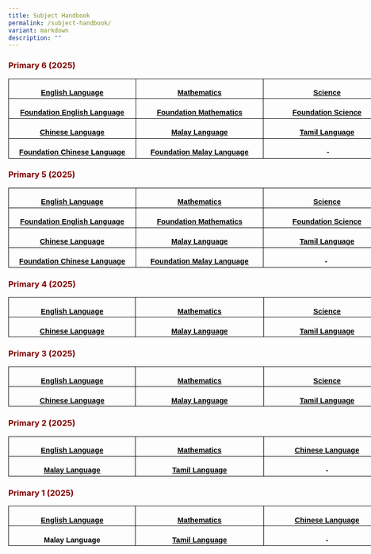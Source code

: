 ```yaml
---
title: Subject Handbook
permalink: /subject-handbook/
variant: markdown
description: ""
---
```

<h3 style="text-align: justify;"><strong><span style="color: #800000;">Primary 6 (2025)</span></strong></h3>
<table cellpadding="0" cellspacing="0" width="772" border="0" style="width: 579.0pt; border-collapse: collapse; mso-yfti-tbllook: 1184; mso-padding-alt: 0in 5.4pt 0in 5.4pt;" class="MsoNormalTable">
<tbody>
<tr style="mso-yfti-irow: 0; mso-yfti-firstrow: yes; height: 30.0pt;">
<td width="257" style="width: 193.0pt; border: solid windowtext 1.0pt; padding: 0in 5.4pt 0in 5.4pt; height: 30.0pt;">
<p align="center" style="margin-bottom: 0in; text-align: center; line-height: normal;" class="MsoNormal"><span style="color: #000000; font-size: 11pt;"><a rel="noopener" target="_blank" href="/files/P6_English_Handbook_2025.pdf" style="color: #000000;"><strong><span style="font-family: Arial, sans-serif;">English Language</span></strong></a></span></p>
</td>
<td width="257" style="width: 193.0pt; border: solid windowtext 1.0pt; border-left: none; padding: 0in 5.4pt 0in 5.4pt; height: 30.0pt;">
<p align="center" style="margin-bottom: 0in; text-align: center; line-height: normal;" class="MsoNormal"><span style="color: #000000; font-size: 11pt;"><a rel="noopener" target="_blank" href="/files/P6_Standard_Math_Handbook_2025.pdf" style="color: #000000;"><strong><span style="font-family: Arial, sans-serif;">Mathematics</span></strong></a></span></p>
</td>
<td width="257" style="width: 193.0pt; border: solid windowtext 1.0pt; border-left: none; padding: 0in 5.4pt 0in 5.4pt; height: 30.0pt;">
<p align="center" style="margin-bottom: 0in; text-align: center; line-height: normal;" class="MsoNormal"><span style="color: #000000; font-size: 11pt;"><a rel="noopener" target="_blank" href="/files/P6_Science_Handbook_2025.pdf" style="color: #000000;"><strong><span style="font-family: Arial, sans-serif;">Science</span></strong></a></span></p>
</td>
</tr>
<tr style="mso-yfti-irow: 1; height: 30.0pt;">
<td width="257" style="width: 193.0pt; border: solid windowtext 1.0pt; border-top: none; padding: 0in 5.4pt 0in 5.4pt; height: 30.0pt;">
<p align="center" style="margin-bottom: 0in; text-align: center; line-height: normal;" class="MsoNormal"><span style="color: #000000; font-size: 11pt;"><a rel="noopener" target="_blank" href="/files/P6_Foundation_English_Handbook_2025.pdf" style="color: #000000;"><strong><span style="font-family: Arial, sans-serif;">Foundation English Language</span></strong></a></span></p>
</td>
<td width="257" style="width: 193.0pt; border-top: none; border-left: none; border-bottom: solid windowtext 1.0pt; border-right: solid windowtext 1.0pt; padding: 0in 5.4pt 0in 5.4pt; height: 30.0pt;">
<p align="center" style="margin-bottom: 0in; text-align: center; line-height: normal;" class="MsoNormal"><span style="font-size: 11pt; color: #000000;"><a rel="noopener" target="_blank" href="/files/P6_Foundation_Math_Handbook.pdf" style="color: #000000;"><strong><span style="font-family: Arial, sans-serif;">Foundation Mathematics</span></strong></a></span></p>
</td>
<td width="257" style="width: 193.0pt; border-top: none; border-left: none; border-bottom: solid windowtext 1.0pt; border-right: solid windowtext 1.0pt; padding: 0in 5.4pt 0in 5.4pt; height: 30.0pt;">
<p align="center" style="margin-bottom: 0in; text-align: center; line-height: normal;" class="MsoNormal"><span style="font-size: 11pt; color: #000000;"><a rel="noopener" target="_blank" href="/files/P6_Foundation_Science_Handbook_2025.pdf" style="color: #000000;"><strong><span style="font-family: Arial, sans-serif;">Foundation Science</span></strong></a></span></p>
</td>
</tr>
<tr style="mso-yfti-irow: 2; height: 30.0pt;">
<td width="257" style="width: 193.0pt; border: solid windowtext 1.0pt; border-top: none; padding: 0in 5.4pt 0in 5.4pt; height: 30.0pt;">
<p align="center" style="margin-bottom: 0in; text-align: center; line-height: normal;" class="MsoNormal"><span style="font-size: 11pt; color: #000000;"><a rel="noopener" target="_blank" href="/files/P6_Chinese_Handbook_2025.pdf" style="color: #000000;"><strong><span style="font-family: Arial, sans-serif;">Chinese Language</span></strong></a></span></p>
</td>
<td width="257" style="width: 193.0pt; border-top: none; border-left: none; border-bottom: solid windowtext 1.0pt; border-right: solid windowtext 1.0pt; padding: 0in 5.4pt 0in 5.4pt; height: 30.0pt;">
<p align="center" style="margin-bottom: 0in; text-align: center; line-height: normal;" class="MsoNormal"><span style="font-size: 11pt; color: #000000;"><a rel="noopener" target="_blank" href="/files/P6_Malay_Handbook_2025.pdf" style="color: #000000;"><strong><span style="font-family: Arial, sans-serif;">Malay Language</span></strong></a></span></p>
</td>
<td width="257" style="width: 193.0pt; border-top: none; border-left: none; border-bottom: solid windowtext 1.0pt; border-right: solid windowtext 1.0pt; padding: 0in 5.4pt 0in 5.4pt; height: 30.0pt;">
<p align="center" style="margin-bottom: 0in; text-align: center; line-height: normal;" class="MsoNormal"><span style="font-size: 11pt; color: #000000;"><a rel="noopener" target="_blank" href="/files/P6_Tamil_Handbook_2025.pdf" style="color: #000000;"><strong><span style="font-family: Arial, sans-serif;">Tamil Language</span></strong></a></span></p>
</td>
</tr>
<tr style="mso-yfti-irow: 3; mso-yfti-lastrow: yes; height: 30.0pt;">
<td width="257" style="width: 193.0pt; border: solid windowtext 1.0pt; border-top: none; padding: 0in 5.4pt 0in 5.4pt; height: 30.0pt;">
<p align="center" style="margin-bottom: 0in; text-align: center; line-height: normal;" class="MsoNormal"><span style="font-size: 11pt; color: #000000;"><a rel="noopener" target="_blank" href="/files/P6_Foundation_Chinese_Handbook_2025.pdf" style="color: #000000;"><strong><span style="font-family: Arial, sans-serif;">Foundation Chinese Language</span></strong></a></span></p>
</td>
<td width="257" style="width: 193.0pt; border-top: none; border-left: none; border-bottom: solid windowtext 1.0pt; border-right: solid windowtext 1.0pt; padding: 0in 5.4pt 0in 5.4pt; height: 30.0pt;">
<p align="center" style="margin-bottom: 0in; text-align: center; line-height: normal;" class="MsoNormal"><span style="font-size: 11pt; color: #000000;"><a rel="noopener" target="_blank" href="/files/P6_Foundation_Malay_Handbook_2025.pdf" style="color: #000000;"><strong><span style="font-family: Arial, sans-serif;">Foundation Malay Language</span></strong></a></span></p>
</td>
<td width="257" style="width: 193.0pt; border-top: none; border-left: none; border-bottom: solid windowtext 1.0pt; border-right: solid windowtext 1.0pt; padding: 0in 5.4pt 0in 5.4pt; height: 30.0pt;">
<p align="center" style="margin-bottom: 0in; text-align: center; line-height: normal;" class="MsoNormal"><span style="color: #000000; font-size: 11pt;"><strong><span style="font-family: Arial, sans-serif;">&nbsp;-</span></strong></span></p>
</td>
</tr>
</tbody>
</table>
<h3 style="text-align: justify;"><strong><span style="color: #800000;">Primary 5 (2025)</span></strong></h3>
<table cellpadding="0" cellspacing="0" width="772" border="0" style="width: 579.0pt; border-collapse: collapse; mso-yfti-tbllook: 1184; mso-padding-alt: 0in 5.4pt 0in 5.4pt;" class="MsoNormalTable">
<tbody>
<tr style="mso-yfti-irow: 0; mso-yfti-firstrow: yes; height: 30.0pt;">
<td width="257" style="width: 193.0pt; border: solid windowtext 1.0pt; padding: 0in 5.4pt 0in 5.4pt; height: 30.0pt;">
<p align="center" style="margin-bottom: 0in; text-align: center; line-height: normal;" class="MsoNormal"><span style="font-size: 11pt; color: #000000;"><a rel="noopener" target="_blank" href="/files/P5_English_Handbook_2025.pdf" style="color: #000000;"><strong><span style="font-family: Arial, sans-serif;">English Language</span></strong></a></span></p>
</td>
<td width="257" style="width: 193.0pt; border: solid windowtext 1.0pt; border-left: none; padding: 0in 5.4pt 0in 5.4pt; height: 30.0pt;">
<p align="center" style="margin-bottom: 0in; text-align: center; line-height: normal;" class="MsoNormal"><span style="color: #000000; font-size: 11pt;"><a rel="noopener" target="_blank" href="/files/P5_Standard_Math_Handbook_2025.pdf" style="color: #000000;"><strong><span style="font-family: Arial, sans-serif;">Mathematics</span></strong></a></span></p>
</td>
<td width="257" style="width: 193.0pt; border: solid windowtext 1.0pt; border-left: none; padding: 0in 5.4pt 0in 5.4pt; height: 30.0pt;">
<p align="center" style="margin-bottom: 0in; text-align: center; line-height: normal;" class="MsoNormal"><span style="color: #000000; font-size: 11pt;"><a rel="noopener" target="_blank" href="/files/P5_Science_Handbook_2025.pdf" style="color: #000000;"><strong><span style="font-family: Arial, sans-serif;">Science</span></strong></a></span></p>
</td>
</tr>
<tr style="mso-yfti-irow: 1; height: 30.0pt;">
<td width="257" style="width: 193.0pt; border: solid windowtext 1.0pt; border-top: none; padding: 0in 5.4pt 0in 5.4pt; height: 30.0pt;">
<p align="center" style="margin-bottom: 0in; text-align: center; line-height: normal;" class="MsoNormal"><span style="font-size: 11pt; color: #000000;"><a rel="noopener" target="_blank" href="/files/P5_Foundation_English_Handbook_2025.pdf" style="color: #000000;"><strong><span style="font-family: Arial, sans-serif;">Foundation English Language</span></strong></a></span></p>
</td>
<td width="257" style="width: 193.0pt; border-top: none; border-left: none; border-bottom: solid windowtext 1.0pt; border-right: solid windowtext 1.0pt; padding: 0in 5.4pt 0in 5.4pt; height: 30.0pt;">
<p align="center" style="margin-bottom: 0in; text-align: center; line-height: normal;" class="MsoNormal"><span style="color: #000000; font-size: 11pt;"><a rel="noopener" target="_blank" href="/files/P5_Foundation_Math_Handbook_2025.pdf" style="color: #000000;"><strong><span style="font-family: Arial, sans-serif;">Foundation Mathematics</span></strong></a></span></p>
</td>
<td width="257" style="width: 193.0pt; border-top: none; border-left: none; border-bottom: solid windowtext 1.0pt; border-right: solid windowtext 1.0pt; padding: 0in 5.4pt 0in 5.4pt; height: 30.0pt;">
<p align="center" style="margin-bottom: 0in; text-align: center; line-height: normal;" class="MsoNormal"><span style="color: #000000; font-size: 11pt;"><a rel="noopener" target="_blank" href="/files/P5_Foundation_Science_Handbook_2025.pdf" style="color: #000000;"><strong><span style="font-family: Arial, sans-serif;">Foundation Science</span></strong></a></span></p>
</td>
</tr>
<tr style="mso-yfti-irow: 2; height: 30.0pt;">
<td width="257" style="width: 193.0pt; border: solid windowtext 1.0pt; border-top: none; padding: 0in 5.4pt 0in 5.4pt; height: 30.0pt;">
<p align="center" style="margin-bottom: 0in; text-align: center; line-height: normal;" class="MsoNormal"><span style="font-size: 11pt; color: #000000;"><a rel="noopener" target="_blank" href="/files/P5_Chinese_Language_Handbook_2025.pdf" style="color: #000000;"><strong><span style="font-family: Arial, sans-serif;">Chinese Language</span></strong></a></span></p>
</td>
<td width="257" style="width: 193.0pt; border-top: none; border-left: none; border-bottom: solid windowtext 1.0pt; border-right: solid windowtext 1.0pt; padding: 0in 5.4pt 0in 5.4pt; height: 30.0pt;">
<p align="center" style="margin-bottom: 0in; text-align: center; line-height: normal;" class="MsoNormal"><span style="font-size: 11pt; color: #000000;"><a rel="noopener" target="_blank" href="/files/P5_Malay_Handbook_2025.pdf" style="color: #000000;"><strong><span style="font-family: Arial, sans-serif;">Malay Language</span></strong></a></span></p>
</td>
<td width="257" style="width: 193.0pt; border-top: none; border-left: none; border-bottom: solid windowtext 1.0pt; border-right: solid windowtext 1.0pt; padding: 0in 5.4pt 0in 5.4pt; height: 30.0pt;">
<p align="center" style="margin-bottom: 0in; text-align: center; line-height: normal;" class="MsoNormal"><span style="font-size: 11pt; color: #000000;"><a rel="noopener" target="_blank" href="/files/P5_Tamil_Language_Handbook_2025.pdf" style="color: #000000;"><strong><span style="font-family: Arial, sans-serif;">Tamil Language</span></strong></a></span></p>
</td>
</tr>
<tr style="mso-yfti-irow: 3; mso-yfti-lastrow: yes; height: 30.0pt;">
<td width="257" style="width: 193.0pt; border: solid windowtext 1.0pt; border-top: none; padding: 0in 5.4pt 0in 5.4pt; height: 30.0pt;">
<p align="center" style="margin-bottom: 0in; text-align: center; line-height: normal;" class="MsoNormal"><span style="font-size: 11pt; color: #000000;"><a rel="noopener" target="_blank" href="/files/P5_Foundation_Chinese_Language_Handbook_2025.pdf" style="color: #000000;"><strong><span style="font-family: Arial, sans-serif;">Foundation Chinese Language</span></strong></a></span></p>
</td>
<td width="257" style="width: 193.0pt; border-top: none; border-left: none; border-bottom: solid windowtext 1.0pt; border-right: solid windowtext 1.0pt; padding: 0in 5.4pt 0in 5.4pt; height: 30.0pt;">
<p align="center" style="margin-bottom: 0in; text-align: center; line-height: normal;" class="MsoNormal"><span style="font-size: 11pt; color: #000000;"><a rel="noopener" target="_blank" href="/files/P5_Foundation_Malay_Handbook_2025.pdf" style="color: #000000;"><strong><span style="font-family: Arial, sans-serif;">Foundation Malay Language</span></strong></a></span></p>
</td>
<td width="257" style="width: 193.0pt; border-top: none; border-left: none; border-bottom: solid windowtext 1.0pt; border-right: solid windowtext 1.0pt; padding: 0in 5.4pt 0in 5.4pt; height: 30.0pt;">
<p align="center" style="margin-bottom: 0in; text-align: center; line-height: normal;" class="MsoNormal"><span style="color: #000000; font-size: 11pt;"><strong><span style="font-family: Arial, sans-serif;">-&nbsp;</span></strong></span></p>
</td>
</tr>
</tbody>
</table>
<h3 style="text-align: justify;"><strong><span style="color: #800000;">Primary 4 (2025)</span></strong></h3>
<table cellpadding="0" cellspacing="0" width="772" border="0" style="width: 579.0pt; border-collapse: collapse; mso-yfti-tbllook: 1184; mso-padding-alt: 0in 5.4pt 0in 5.4pt;" class="MsoNormalTable">
<tbody>
<tr style="mso-yfti-irow: 0; mso-yfti-firstrow: yes; height: 30.0pt;">
<td width="257" style="width: 193.0pt; border: solid windowtext 1.0pt; padding: 0in 5.4pt 0in 5.4pt; height: 30.0pt;">
<p align="center" style="margin-bottom: 0in; text-align: center; line-height: normal;" class="MsoNormal"><span style="font-size: 11pt; color: #000000;"><a rel="noopener" target="_blank" href="/files/P4_English_Handbook_2025.pdf" style="color: #000000;"><strong><span style="font-family: Arial, sans-serif;">English Language</span></strong></a></span></p>
</td>
<td width="257" style="width: 193.0pt; border: solid windowtext 1.0pt; border-left: none; padding: 0in 5.4pt 0in 5.4pt; height: 30.0pt;">
<p align="center" style="margin-bottom: 0in; text-align: center; line-height: normal;" class="MsoNormal"><span style="font-size: 11pt; color: #000000;"><a rel="noopener" target="_blank" href="/files/P4_Math_Handbook_2025.pdf" style="color: #000000;"><strong><span style="font-family: Arial, sans-serif;">Mathematics</span></strong></a></span></p>
</td>
<td width="257" style="width: 193.0pt; border: solid windowtext 1.0pt; border-left: none; padding: 0in 5.4pt 0in 5.4pt; height: 30.0pt;">
<p align="center" style="margin-bottom: 0in; text-align: center; line-height: normal;" class="MsoNormal"><span style="font-size: 11pt; color: #000000;"><a rel="noopener" target="_blank" href="/files/P4_Science_Handbook_2025.pdf" style="color: #000000;"><strong><span style="font-family: Arial, sans-serif;">Science</span></strong></a></span></p>
</td>
</tr>
<tr style="mso-yfti-irow: 1; mso-yfti-lastrow: yes; height: 30.0pt;">
<td width="257" style="width: 193.0pt; border: solid windowtext 1.0pt; border-top: none; padding: 0in 5.4pt 0in 5.4pt; height: 30.0pt;">
<p align="center" style="margin-bottom: 0in; text-align: center; line-height: normal;" class="MsoNormal"><span style="font-size: 11pt; color: #000000;"><a href="/files/P4_Chinese_Language_Handbook_2025.pdf" style="color: #000000;"><strong><span style="font-family: Arial, sans-serif;">Chinese Language</span></strong></a></span></p>
</td>
<td width="257" style="width: 193.0pt; border-top: none; border-left: none; border-bottom: solid windowtext 1.0pt; border-right: solid windowtext 1.0pt; padding: 0in 5.4pt 0in 5.4pt; height: 30.0pt;">
<p align="center" style="margin-bottom: 0in; text-align: center; line-height: normal;" class="MsoNormal"><span style="font-size: 11pt; color: #000000;"><a rel="noopener" target="_blank" href="/files/P4_Malay_Handbook_2025.pdf" style="color: #000000;"><strong><span style="font-family: Arial, sans-serif;">Malay Language</span></strong></a></span></p>
</td>
<td width="257" style="width: 193.0pt; border-top: none; border-left: none; border-bottom: solid windowtext 1.0pt; border-right: solid windowtext 1.0pt; padding: 0in 5.4pt 0in 5.4pt; height: 30.0pt;">
<p align="center" style="margin-bottom: 0in; text-align: center; line-height: normal;" class="MsoNormal"><span style="font-size: 11pt; color: #000000;"><a rel="noopener" target="_blank" href="/files/P4_Tamil_Language_Handbook_2025.pdf" style="color: #000000;"><strong><span style="font-family: Arial, sans-serif;">Tamil Language</span></strong></a></span></p>
</td>
</tr>
</tbody>
</table>
<h3 style="text-align: justify;"><strong><span style="color: #800000;">Primary 3 (2025)</span></strong></h3>
<table cellpadding="0" cellspacing="0" width="772" border="0" style="width: 579.0pt; border-collapse: collapse; mso-yfti-tbllook: 1184; mso-padding-alt: 0in 5.4pt 0in 5.4pt;" class="MsoNormalTable">
<tbody>
<tr style="mso-yfti-irow: 0; mso-yfti-firstrow: yes; height: 30.0pt;">
<td width="257" style="width: 193.0pt; border: solid windowtext 1.0pt; padding: 0in 5.4pt 0in 5.4pt; height: 30.0pt;">
<p align="center" style="margin-bottom: 0in; text-align: center; line-height: normal;" class="MsoNormal"><span style="font-size: 11pt; color: #000000;"><a rel="noopener" target="_blank" href="/files/P3_English_Handbook_2025.pdf" style="color: #000000;"><strong><span style="font-family: Arial, sans-serif;">English Language</span></strong></a></span></p>
</td>
<td width="257" style="width: 193.0pt; border: solid windowtext 1.0pt; border-left: none; padding: 0in 5.4pt 0in 5.4pt; height: 30.0pt;">
<p align="center" style="margin-bottom: 0in; text-align: center; line-height: normal;" class="MsoNormal"><span style="font-size: 11pt; color: #000000;"><a rel="noopener" target="_blank" href="/files/P3_Math_Handbook_2025.pdf" style="color: #000000;"><strong><span style="font-family: Arial, sans-serif;">Mathematics</span></strong></a></span></p>
</td>
<td width="257" style="width: 193.0pt; border: solid windowtext 1.0pt; border-left: none; padding: 0in 5.4pt 0in 5.4pt; height: 30.0pt;">
<p align="center" style="margin-bottom: 0in; text-align: center; line-height: normal;" class="MsoNormal"><span style="font-size: 11pt; color: #000000;"><a rel="noopener" target="_blank" href="/files/P3_Science_Handbook_2025.pdf" style="color: #000000;"><strong><span style="font-family: Arial, sans-serif;">Science</span></strong></a></span></p>
</td>
</tr>
<tr style="mso-yfti-irow: 1; mso-yfti-lastrow: yes; height: 30.0pt;">
<td width="257" style="width: 193.0pt; border: solid windowtext 1.0pt; border-top: none; padding: 0in 5.4pt 0in 5.4pt; height: 30.0pt;">
<p align="center" style="margin-bottom: 0in; text-align: center; line-height: normal;" class="MsoNormal"><span style="font-size: 11pt; color: #000000;"><a rel="noopener" target="_blank" href="/files/P3_Chinese_Language_Handbook_2025.pdf" style="color: #000000;"><strong><span style="font-family: Arial, sans-serif;">Chinese Language</span></strong></a></span></p>
</td>
<td width="257" style="width: 193.0pt; border-top: none; border-left: none; border-bottom: solid windowtext 1.0pt; border-right: solid windowtext 1.0pt; padding: 0in 5.4pt 0in 5.4pt; height: 30.0pt;">
<p align="center" style="margin-bottom: 0in; text-align: center; line-height: normal;" class="MsoNormal"><span style="font-size: 11pt; color: #000000;"><a rel="noopener" target="_blank" href="/files/P3_Malay_Handbook_2025.pdf" style="color: #000000;"><strong><span style="font-family: Arial, sans-serif;">Malay Language</span></strong></a></span></p>
</td>
<td width="257" style="width: 193.0pt; border-top: none; border-left: none; border-bottom: solid windowtext 1.0pt; border-right: solid windowtext 1.0pt; padding: 0in 5.4pt 0in 5.4pt; height: 30.0pt;">
<p align="center" style="margin-bottom: 0in; text-align: center; line-height: normal;" class="MsoNormal"><span style="font-size: 11pt; color: #000000;"><a rel="noopener" target="_blank" href="/files/P3_Tamil_Language_Handbook_2025.pdf" style="color: #000000;"><strong><span style="font-family: Arial, sans-serif;">Tamil Language</span></strong></a></span></p>
</td>
</tr>
</tbody>
</table>
<h3 style="text-align: justify;"><strong><span style="color: #800000;">Primary 2 (2025)</span></strong></h3>
<table cellpadding="0" cellspacing="0" width="772" border="0" style="width: 579.0pt; border-collapse: collapse; mso-yfti-tbllook: 1184; mso-padding-alt: 0in 5.4pt 0in 5.4pt;" class="MsoNormalTable">
<tbody>
<tr style="mso-yfti-irow: 0; mso-yfti-firstrow: yes; height: 30.0pt;">
<td width="257" style="width: 193.0pt; border: solid windowtext 1.0pt; padding: 0in 5.4pt 0in 5.4pt; height: 30.0pt;">
<p align="center" style="margin-bottom: 0in; text-align: center; line-height: normal;" class="MsoNormal"><span style="font-size: 11pt; color: #000000;"><a rel="noopener" target="_blank" href="/files/P2_English_Handbook_2025.pdf" style="color: #000000;"><strong><span style="font-family: Arial, sans-serif;">English Language</span></strong></a></span></p>
</td>
<td width="257" style="width: 193.0pt; border: solid windowtext 1.0pt; border-left: none; padding: 0in 5.4pt 0in 5.4pt; height: 30.0pt;">
<p align="center" style="margin-bottom: 0in; text-align: center; line-height: normal;" class="MsoNormal"><span style="font-size: 11pt; color: #000000;"><a rel="noopener" target="_blank" href="/files/P2_Math_Handbook_2025.pdf" style="color: #000000;"><strong><span style="font-family: Arial, sans-serif;">Mathematics</span></strong></a></span></p>
</td>
<td width="257" style="width: 193.0pt; border: solid windowtext 1.0pt; border-left: none; padding: 0in 5.4pt 0in 5.4pt; height: 30.0pt;">
<p align="center" style="margin-bottom: 0in; text-align: center; line-height: normal;" class="MsoNormal"><span style="font-size: 11pt; color: #000000;"><a rel="noopener" target="_blank" href="/files/P2_Chinese_Language_Handbook_2025.pdf" style="color: #000000;"><strong><span style="font-family: Arial, sans-serif;">Chinese Language</span></strong></a></span></p>
</td>
</tr>
<tr style="mso-yfti-irow: 1; mso-yfti-lastrow: yes; height: 30.0pt;">
<td width="257" style="width: 193.0pt; border: solid windowtext 1.0pt; border-top: none; padding: 0in 5.4pt 0in 5.4pt; height: 30.0pt;">
<p align="center" style="margin-bottom: 0in; text-align: center; line-height: normal;" class="MsoNormal"><span style="font-size: 11pt; color: #000000;"><a rel="noopener" target="_blank" href="/files/P2_Malay_Handbook_2025.pdf" style="color: #000000;"><strong><span style="font-family: Arial, sans-serif;">Malay Language</span></strong></a></span></p>
</td>
<td width="257" style="width: 193.0pt; border-top: none; border-left: none; border-bottom: solid windowtext 1.0pt; border-right: solid windowtext 1.0pt; padding: 0in 5.4pt 0in 5.4pt; height: 30.0pt;">
<p align="center" style="margin-bottom: 0in; text-align: center; line-height: normal;" class="MsoNormal"><span style="font-size: 11pt; color: #000000;"><a rel="noopener" target="_blank" href="/files/P2_Tamil_Language_Handbook_2025pdf" style="color: #000000;"><strong><span style="font-family: Arial, sans-serif;">Tamil Language</span></strong></a></span></p>
</td>
<td width="257" style="width: 193.0pt; border-top: none; border-left: none; border-bottom: solid windowtext 1.0pt; border-right: solid windowtext 1.0pt; padding: 0in 5.4pt 0in 5.4pt; height: 30.0pt;">
<p align="center" style="margin-bottom: 0in; text-align: center; line-height: normal;" class="MsoNormal"><span style="color: #000000; font-size: 11pt;"><strong><span style="font-family: Arial, sans-serif;">-</span></strong></span></p>
</td>
</tr>
</tbody>
</table>
<h3 style="text-align: justify;"><strong><span style="color: #800000;">Primary 1 (2025)</span></strong></h3>
<table cellpadding="0" cellspacing="0" width="772" border="0" style="width: 579.0pt; border-collapse: collapse; mso-yfti-tbllook: 1184; mso-padding-alt: 0in 5.4pt 0in 5.4pt;" class="MsoNormalTable">
<tbody>
<tr style="mso-yfti-irow: 0; mso-yfti-firstrow: yes; height: 30.0pt;">
<td width="257" style="width: 193.0pt; border: solid windowtext 1.0pt; padding: 0in 5.4pt 0in 5.4pt; height: 30.0pt;">
<p align="center" style="margin-bottom: 0in; text-align: center; line-height: normal;" class="MsoNormal"><span style="font-size: 11pt; color: #000000;"><a rel="noopener" target="_blank" href="/files/P1_English_Handbook_2025.pdf" style="color: #000000;"><strong><span style="font-family: Arial, sans-serif;">English Language</span></strong></a></span></p>
</td>
<td width="257" style="width: 193.0pt; border: solid windowtext 1.0pt; border-left: none; padding: 0in 5.4pt 0in 5.4pt; height: 30.0pt;">
<p align="center" style="margin-bottom: 0in; text-align: center; line-height: normal;" class="MsoNormal"><span style="font-size: 11pt; color: #000000;"><a rel="noopener" target="_blank" href="/files/P1_Math_Handbook_2025.pdf" style="color: #000000;"><strong><span style="font-family: Arial, sans-serif;">Mathematics</span></strong></a></span></p>
</td>
<td width="257" style="width: 193.0pt; border: solid windowtext 1.0pt; border-left: none; padding: 0in 5.4pt 0in 5.4pt; height: 30.0pt;">
<p align="center" style="margin-bottom: 0in; text-align: center; line-height: normal;" class="MsoNormal"><span style="font-size: 11pt; color: #000000;"><a rel="noopener" target="_blank" href="/files/P1_Chinese_Language_Handbook_2025" style="color: #000000;"><strong><span style="font-family: Arial, sans-serif;">Chinese Language</span></strong></a></span></p>
</td>
</tr>
<tr style="mso-yfti-irow: 1; mso-yfti-lastrow: yes; height: 30.0pt;">
<td width="257" style="width: 193.0pt; border: solid windowtext 1.0pt; border-top: none; padding: 0in 5.4pt 0in 5.4pt; height: 30.0pt;">
<p align="center" style="margin-bottom: 0in; text-align: center; line-height: normal;" class="MsoNormal"><span style="color: #000000; font-size: 11pt;"><strong><span style="font-family: Arial, sans-serif;">Malay Language</span></strong></span></p>
</td>
<td width="257" style="width: 193.0pt; border-top: none; border-left: none; border-bottom: solid windowtext 1.0pt; border-right: solid windowtext 1.0pt; padding: 0in 5.4pt 0in 5.4pt; height: 30.0pt;">
<p align="center" style="margin-bottom: 0in; text-align: center; line-height: normal;" class="MsoNormal"><span style="font-size: 11pt; color: #000000;"><a rel="noopener" target="_blank" href="/files/P1_Tamil_Language_Handbook_2025.pdf" style="color: #000000;"><strong><span style="font-family: Arial, sans-serif;">Tamil Language</span></strong></a></span></p>
</td>
<td width="257" style="width: 193.0pt; border-top: none; border-left: none; border-bottom: solid windowtext 1.0pt; border-right: solid windowtext 1.0pt; padding: 0in 5.4pt 0in 5.4pt; height: 30.0pt;">
<p align="center" style="margin-bottom: 0in; text-align: center; line-height: normal;" class="MsoNormal"><span style="color: #000000; font-size: 11pt;"><strong><span style="font-family: Arial, sans-serif;">-</span></strong></span></p>
</td>
</tr>
</tbody>
</table>